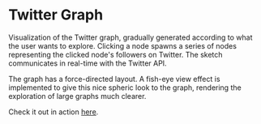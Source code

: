 Twitter Graph
============

Visualization of the Twitter graph, gradually generated according to what the user wants to explore. Clicking a node spawns a series of nodes representing the clicked node's followers on Twitter. The sketch communicates in real-time with the Twitter API.

The graph has a force-directed layout. A fish-eye view effect is implemented to give this nice spheric look to the graph, rendering the exploration of large graphs much clearer.

Check it out in action <a href="http://vimeo.com/68915746">here</a>.
